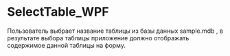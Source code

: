# SelectTable_WPF
Пользователь выбрает название таблицы из базы данных sample.mdb , в результате выбора таблицы приложение должно отображать содержимое данной таблицы на форму. 
